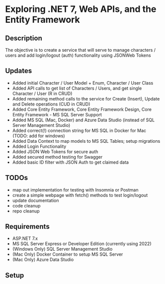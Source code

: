 # Exploring .NET 7, Web APIs, and the Entity Framework

## Description

The objective is to create a service that will serve to manage characters / users and add login/logout (auth)
functionality using JSONWeb Tokens

## Updates

* Added initial Character / User Model + Enum, Character / User Class
* Added API calls to get list of Characters / Users, and get single Character / User (R in CRUD)
* Added remaining method calls to the service for Create (Insert), Update and Delete operations (CUD in CRUD)
* Added Core Entity Framework, Core Entity Framework Design, Core Entity Framework - MS SQL Server Support
* Added MS SQL (Mac, Docker) and Azure Data Studio (instead of SQL Server Management Studio)
* Added correct(!) connection string for MS SQL in Docker for Mac (TODO: add for windows)
* Added Data Context to map models to MS SQL Tables; setup migrations
* Added Login Functionality
* Added JSON Web Tokens for secure auth
* Added secured method testing for Swagger
* Added basic ID filter with JSON Auth to get claimed data


## TODOs

* map out implementation for testing with Insomnia or Postman
* create a simple webpage with fetch() methods to test login/logout
* update documentation
* code cleanup
* repo cleanup 
  
## Requirements

* ASP.NET 7.x
* MS SQL Server Express or Developer Edition (currently using 2022)
* (Windows Only) SQL Server Management Studio
* (Mac Only) Docker Container to setup MS SQL Server
* (Mac Only) Azure Data Studio

## Setup
